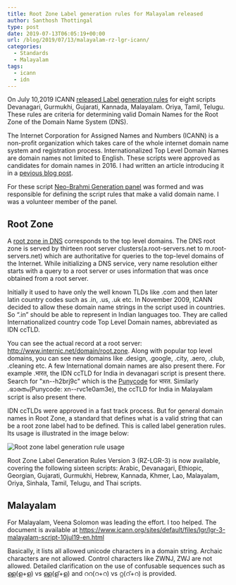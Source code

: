```yaml
---
title: Root Zone Label generation rules for Malayalam released
author: Santhosh Thottingal
type: post
date: 2019-07-13T06:05:19+00:00
url: /blog/2019/07/13/malayalam-rz-lgr-icann/
categories:
  - Standards
  - Malayalam
tags:
  - icann
  - idn
---
```


On July 10,2019 ICANN [released Label generation rules](https://www.icann.org/news/announcement-2019-07-10-en) for eight scripts Devanagari, Gurmukhi, Gujarati, Kannada, Malayalam. Oriya, Tamil, Telugu. These rules are criteria for determining valid Domain Names for the Root Zone of the Domain Name System (DNS).

The Internet Corporation for Assigned Names and Numbers (ICANN) is a non-profit organization which takes care of the whole internet domain name system and registration process. Internationalized Top Level Domain Names are domain names not limited to English. These scripts were approved as candidates for domain names in 2016. I had written an article introducing it in a [pevious blog post](https://thottingal.in/blog/2016/04/27/internationalized-top-level-domain-names-in-indian-languages/).

For these script [Neo-Brahmi Generation panel](https://community.icann.org/display/croscomlgrprocedure/Neo-Brahmi+GP) was formed and was responsible for defining the script rules that make a valid domain name. I was a volunteer member of the panel.

Root Zone
--------

A [root zone in DNS](https://en.wikipedia.org/wiki/DNS_root_zone) corresponds to the top level domains. The DNS root zone is served by thirteen root server clusters(a.root-servers.net to m.root-servers.net) which are authoritative for queries to the top-level domains of the Internet. While initializing a DNS service, very name resolution either starts with a query to a root server or uses information that was once obtained from a root server.

Initially it used to have only the well known TLDs like .com and then later latin country codes such as .in, .us, .uk etc. In November 2009, ICANN decided to allow these domain name strings in the script used in countries. So “.in” should be able to represent in Indian languages too. They are called Internationalized country code Top Level Domain names, abbreviated as IDN ccTLD.

You can see the actual record at a root server: http://www.internic.net/domain/root.zone. Along with popular top level domains, you can see new domains like .design, .google, .city, .aero, .club, .cleaning etc. A few International domain names are also present there. For example .भारत, the IDN ccTLD for India in devanagari script is present there. Search for "xn--h2brj9c" which is the [Punycode](https://en.wikipedia.org/wiki/Punycode) for भारत. Similarly .ഭാരതം(Punycode: xn--rvc1e0am3e), the ccTLD for India in Malayalam script is also present there.

IDN ccTLDs were approved in a fast track process. But for general domain names in Root Zone, a standard that defines what is a valid string that can be a root zone label had to be defined. This is called label generation rules. Its usage is illustrated in the image below:

![Root zone label generation rule usage](https://www.icann.org/sites/default/files/assets/rz-lgr-848x387-11dec17-en.jpg)

Root Zone Label Generation Rules Version 3 (RZ-LGR-3) is now available, covering the following sixteen scripts: Arabic, Devanagari, Ethiopic, Georgian, Gujarati, Gurmukhi, Hebrew, Kannada, Khmer, Lao, Malayalam, Oriya, Sinhala, Tamil, Telugu, and Thai scripts.

Malayalam
---------

For Malayalam, Veena Solomon was leading the effort. I too helped.
The document is available at https://www.icann.org/sites/default/files/lgr/lgr-3-malayalam-script-10jul19-en.html

Basically, it lists all allowed unicode characters in a domain string. Archaic characters are not allowed. Control characters like ZWNJ, ZWJ are not allowed. Detailed clarification on the use of confusable sequences such as ള്ള(ള+ള) vs ള്ള(ള്+ള) and ററ(റ+റ) vs റ്റ(റ്+റ) is provided.
